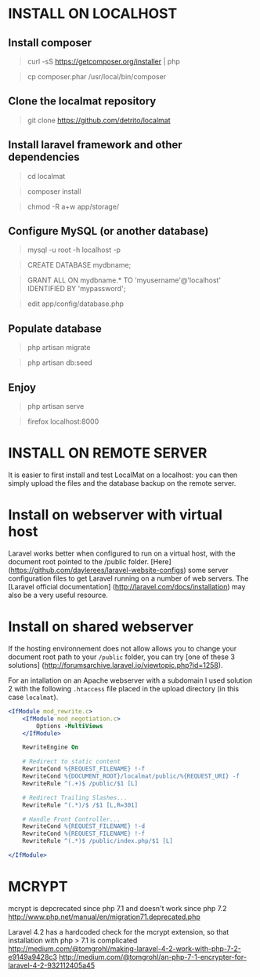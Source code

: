 INSTALL ON LOCALHOST
====================

Install composer
----------------

> curl -sS https://getcomposer.org/installer | php

> cp composer.phar /usr/local/bin/composer

Clone the localmat repository
-----------------------------

> git clone https://github.com/detrito/localmat

Install laravel framework and other dependencies
------------------------------------------------

> cd localmat

> composer install

> chmod -R a+w app/storage/

Configure MySQL (or another database)
-------------------------------------

> mysql -u root -h localhost -p

> CREATE DATABASE mydbname;

> GRANT ALL ON mydbname.* TO 'myusername'@'localhost' IDENTIFIED BY 'mypassword';

> edit app/config/database.php

Populate database
-----------------

> php artisan migrate

> php artisan db:seed

Enjoy
-----

> php artisan serve

> firefox localhost:8000

INSTALL ON REMOTE SERVER
========================

It is easier to first install and test LocalMat on a localhost: you can then simply upload the files and the database backup on the remote server.

Install on webserver with virtual host
======================================
Laravel works better when configured to run on a virtual host, with the document root pointed to the /public folder. [Here] (https://github.com/daylerees/laravel-website-configs) some server configuration files to get Laravel running on a number of web servers.  The [Laravel official documentation] (http://laravel.com/docs/installation) may also be a very useful resource.

Install on shared webserver
===========================
If the hosting environnement does not allow allows you to change your document root path to your `/public` folder, you can try [one of these 3 solutions] (http://forumsarchive.laravel.io/viewtopic.php?id=1258).

For an intallation on an Apache webserver with a subdomain I used solution 2 with the following `.htaccess` file placed in the upload directory (in this case `localmat`).

```apache
<IfModule mod_rewrite.c>
    <IfModule mod_negotiation.c>
        Options -MultiViews
    </IfModule>

    RewriteEngine On

    # Redirect to static content
    RewriteCond %{REQUEST_FILENAME} !-f
    RewriteCond %{DOCUMENT_ROOT}/localmat/public/%{REQUEST_URI} -f
    RewriteRule ^(.+)$ /public/$1 [L]

    # Redirect Trailing Slashes...
    RewriteRule ^(.*)/$ /$1 [L,R=301]

    # Handle Front Controller...
    RewriteCond %{REQUEST_FILENAME} !-d
    RewriteCond %{REQUEST_FILENAME} !-f
    RewriteRule ^(.*)$ /public/index.php/$1 [L]

</IfModule>
```

MCRYPT
======
mcrypt is depcrecated since php 7.1 and doesn't work since php 7.2
http://www.php.net/manual/en/migration71.deprecated.php

Laravel 4.2 has a hardcoded check for the mcrypt extension, so that installation with php > 7.1 is complicated
http://medium.com/@tomgrohl/making-laravel-4-2-work-with-php-7-2-e9149a9428c3
http://medium.com/@tomgrohl/an-php-7-1-encrypter-for-laravel-4-2-932112405a45
